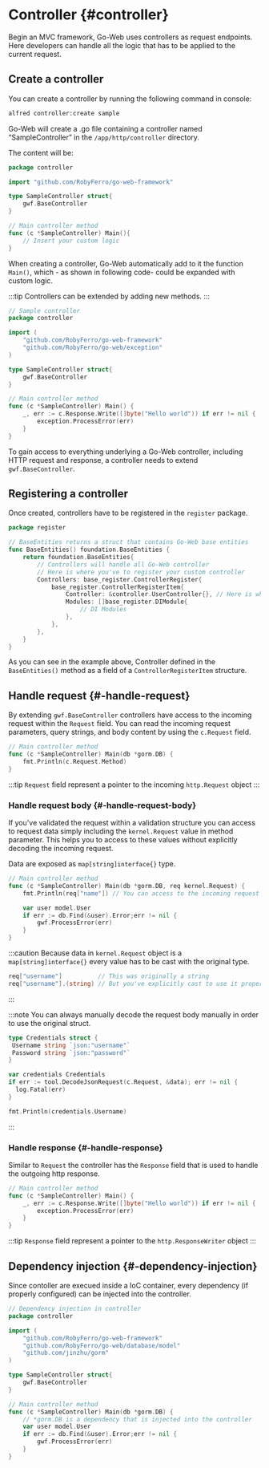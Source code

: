 # Controller {#controller}

Begin an MVC framework, Go-Web uses controllers as request endpoints. Here developers can handle all the logic that has to be applied to the current request.

## Create a controller

You can create a controller by running the following command in console:

```bash
alfred controller:create sample
```

Go-Web will create a .go file containing a controller named “SampleController” in the `/app/http/controller` directory.

The content will be:

```go title="New SampleController"
package controller

import "github.com/RobyFerro/go-web-framework"

type SampleController struct{
    gwf.BaseController
}

// Main controller method
func (c *SampleController) Main(){
    // Insert your custom logic
}
```

When creating a controller, Go-Web automatically add to it the function `Main()`, which - as shown in following code- could be expanded with custom logic.

:::tip
Controllers can be extended by adding new methods.
:::

```go title="SampleController with some logic"
// Sample controller
package controller

import (
    "github.com/RobyFerro/go-web-framework"
    "github.com/RobyFerro/go-web/exception"
)

type SampleController struct{
    gwf.BaseController
}

// Main controller method
func (c *SampleController) Main() {
    _, err := c.Response.Write([]byte("Hello world")) if err != nil {
        exception.ProcessError(err)
    }
}
```

To gain access to everything underlying a Go-Web controller, including HTTP request and response, a controller needs to extend `gwf.BaseController`.

## Registering a controller

Once created, controllers have to be registered in the `register` package.

```go title="Register a controller"
package register

// BaseEntities returns a struct that contains Go-Web base entities
func BaseEntities() foundation.BaseEntities {
    return foundation.BaseEntities{
        // Controllers will handle all Go-Web controller
        // Here is where you've to register your custom controller
        Controllers: base_register.ControllerRegister{
            base_register.ControllerRegisterItem{
                Controller: &controller.UserController{}, // Here is where you can define a Controller
                Modules: []base_register.DIModule{
                    // DI Modules
                },
            },
        },
    }
}
```

As you can see in the example above, Controller defined in the `BaseEntities()` method as a field of a `ControllerRegisterItem` structure.

## Handle request {#-handle-request}

By extending `gwf.BaseController` controllers have access to the incoming request within the `Request` field. You can read the incoming request parameters, query strings, and body content by using the `c.Request` field.

```go title="Access to the incoming request"
// Main controller method
func (c *SampleController) Main(db *gorm.DB) {
    fmt.Println(c.Request.Method)
}
```

:::tip
`Request` field represent a pointer to the incoming `http.Request` object
:::

### Handle request body {#-handle-request-body}

If you've validated the request within a validation structure you can access to request data simply including the
`kernel.Request` value in method parameter.
This helps you to access to these values without explicitly decoding the incoming request.

Data are exposed as `map[string]interface{}` type.

```go title="Access to request in Controller"
// Main controller method
func (c *SampleController) Main(db *gorm.DB, req kernel.Request) {
    fmt.Println(req["name"]) // You can access to the incoming request payload with the `req` object

    var user model.User
    if err := db.Find(&user).Error;err != nil {
        gwf.ProcessError(err)
    }
}
```

:::caution
Because data in `kernel.Request` object is a `map[string]interface{}` every value has to be cast with the original type.

```go title="Example of type casting"
req["username"]          // This was originally a string
req["username"].(string) // But you've explicitly cast to use it properly
```

:::

:::note
You can always manually decode the request body manually in order to use the original struct.

```go title="Decodifica manuale del contenuto della richiesta"
type Credentials struct {
 Username string `json:"username"`
 Password string `json:"password"`
}

var credentials Credentials
if err := tool.DecodeJsonRequest(c.Request, &data); err != nil {
  log.Fatal(err)
}

fmt.Println(credentials.Username)
```

:::

### Handle response {#-handle-response}

Similar to `Request` the controller has the `Response` field that is used to handle the outgoing http response.

```go title="Handle outgoing Response in controller"
// Main controller method
func (c *SampleController) Main() {
    _, err := c.Response.Write([]byte("Hello world")) if err != nil {
        exception.ProcessError(err)
    }
}
```

:::tip
`Response` field represent a pointer to the `http.ResponseWriter` object
:::

## Dependency injection {#-dependency-injection}

Since contoller are execued inside a IoC container, every dependency (if properly configured) can be injected into the controller.

```go title="SampleController with DependencyInjection"
// Dependency injection in controller
package controller

import (
    "github.com/RobyFerro/go-web-framework"
    "github.com/RobyFerro/go-web/database/model"
    "github.com/jinzhu/gorm"
)

type SampleController struct{
    gwf.BaseController
}

// Main controller method
func (c *SampleController) Main(db *gorm.DB) {
    // *gorm.DB is a dependency that is injected into the controller
    var user model.User
    if err := db.Find(&user).Error;err != nil {
        gwf.ProcessError(err)
    }
}
```
